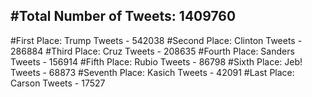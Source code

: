 #Total Number of Tweets: 1409760 
---
#First Place: Trump Tweets - 542038
#Second Place: Clinton Tweets - 286884
#Third Place: Cruz Tweets - 208635
#Fourth Place: Sanders Tweets - 156914
#Fifth Place: Rubio Tweets - 86798
#Sixth Place: Jeb! Tweets - 68873
#Seventh Place: Kasich Tweets - 42091
#Last Place: Carson Tweets - 17527
